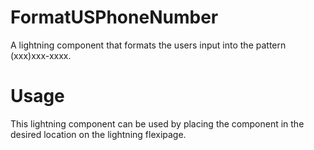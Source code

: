 # FormatUSPhoneNumber
A lightning component that formats the users input into the pattern (xxx)xxx-xxxx.

# Usage
This lightning component can be used by placing the component in the desired location on the lightning flexipage.
